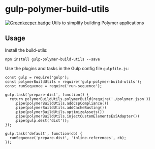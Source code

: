 # gulp-polymer-build-utils

[![Greenkeeper badge](https://badges.greenkeeper.io/Collaborne/gulp-polymer-build-utils.svg)](https://greenkeeper.io/)
Utils to simplify building Polymer applications

## Usage

Install the build-utils:
```
npm install gulp-polymer-build-utils --save
```

Use the plugins and tasks in the Gulp config file `gulpfile.js`:

```
const gulp = require('gulp');
const polymerBuildUtils = require('gulp-polymer-build-utils');
const runSequence = require('run-sequence');

gulp.task('prepare-dist', function() {
  return polymerBuildUtils.polymerBuild(require('./polymer.json'))
    .pipe(polymerBuildUtils.addCspCompliance())
    .pipe(polymerBuildUtils.addCacheBusting())
    .pipe(polymerBuildUtils.optimizeAssets())
    .pipe(polymerBuildUtils.injectCustomElementsEs5Adapter())
    .pipe(gulp.dest('dist'));
});

gulp.task('default', function(cb) {
  runSequence('prepare-dist', 'inline-references', cb);
});
```
